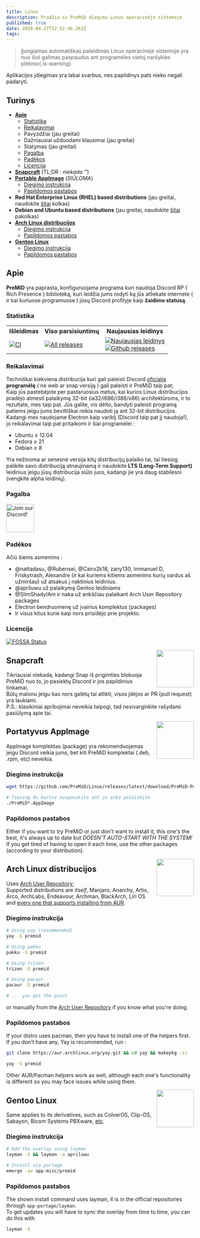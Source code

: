 ```yaml
---
title: Linux
description: Pradžia su PreMiD diegimu Linux operacinėje sistemoje
published: true
date: 2020-04-27T12:52:46.261Z
tags:
---
```


> Įjungiamas automatiškas paleidimas Linux operacinėje sistemoje yra nuo šiol galimas paspaudus ant programėles vietoj naršyklės plėtinio{.is-warning}

Aplikacijos įdiegimas yra labai svarbus, nes papildinys pats nieko negali padaryti.

## Turinys

- **[Apie](#about)**
  - [Statistika](#stats)
  - [Reikalavimai](#requirements)
  - Pavyzdžiai (jau greitai)
  - Dažniausiai užduodami klausimai (jau greitai)
  - Statymas (jau greitai)
  - [Pagalba](#support)
  - [Padėkos](#credits)
  - [Licencija](#license)
- **[Snapcraft](#snapcraft)** (TL;DR : _niekada_ ™️)
- **[Portable AppImage](#portable-appimage)** (_SIŪLOMA_)
  - [Diegimo instrukcija](#installation-instructions)
  - [Papildomos pastabos](#additional-notes)
- **Red Hat Enterprise Linux (RHEL) based distributions** (jau greitai, naudokite [šitai](#portable-appimage) kolkas)
- **Debian and Ubuntu based distributions** (jau greitai, naudokite [šitai](#portable-appimage) pakolkas)
- **[Arch Linux distribucijos](#arch-linux-based-distributions)**
  - [Diegimo instrukcija](#installation-instructions-1)
  - [Papildomos pastabos](#additional-notes-1)
- **[Gentoo Linux](#gentoo-linux)**
  - [Diegimo instrukcija](#installation-instructions-2)
  - [Papildomos pastabos](#additional-notes-2)

<a name="about"></a>

## Apie

**PreMiD** yra paprasta, konfiguruojama programa kuri naudoja Discord RP ( Rich Presence ) biblioteką, kuri leidžia jums rodyti ką jūs atliekate internete ( ir kai kuriuose programuose ) jūsų Discord profilyje kaip **žaidimo statusą**.

<a name="stats"></a>

### Statistika

<table>
  <tr>
    <th>Išleidimas</th>
    <th>Viso parsisiuntimų</th>
    <th>Naujausias leidinys</th>
  </tr>
  <tr>
    <td><a href="https://github.com/PreMiD/Linux/actions"><img src="https://github.com/PreMiD/Linux/workflows/CI/badge.svg?branch=master&event=push" alt="CI"></a></td>
    <td><a href="https://github.com/PreMiD/Linux/releases"><img src="https://img.shields.io/github/downloads/PreMiD/Linux/total.svg?maxAge=86400" alt="All releases"></a></td>
    <td><a href="https://github.com/PreMiD/Linux/releases/latest"><img src="https://img.shields.io/github/v/release/PreMiD/Linux.svg?maxAge=86400" alt="Naujausias leidinys"><br><img src="https://img.shields.io/github/downloads/PreMiD/Linux/latest/total.svg?maxAge=86400" alt="Github releases"></a></td>
  </tr>
</table>

<a name="requirements"></a>

### Reikalavimai

Techniškai kiekviena distribucija kuri gali paleisti Discord [oficialią](https://discordapp.com/download) **programėlę** ( ne web ar snap versiją ) gali paleisti ir PreMiD taip pat;</br>Kaip jūs pastebėjote per pastaruosius metus, kai kurios Linux distribucijos pradėjo atmesti palaikymą 32-bit (ia32/i686/i386/x86) architektūroms, ir to rezultate, mes taip pat. Jūs galite, vis dėlto, bandyti paleisti programą patiems jeigu jums beviltiškai reikia naudoti ją ant 32-bit distribucijos.</br> Kadangi mes naudojame Electron kaip variklį (Discord taip pat jį naudoja!), jo reikalavimai taip pat pritaikomi ir šiai programėlei :

- Ubuntu ≥ 12.04
- Fedora ≥ 21
- Debian ≥ 8

Yra nežinoma ar senesnė versija kitų distribucijų palaiko tai, tai tiesiog palikite savo distribuciją atnaujinamą ir naudokite **LTS (Long-Term Support)** leidinius jeigu jūsų distribucija siūlo juos, kadangi jie yra daug stabilesni (vengkite alpha leidinių).

<a name="support"></a>

### Pagalba

<div>
  <a target="_blank" href="https://discord.gg/WvfVZ8T" title="Join our Discord!">
    <img height="75px" draggable="false" src="https://discordapp.com/api/guilds/493130730549805057/widget.png?style=banner2" alt="Join our Discord!">
  </a>
</div>

<a name="credits"></a>

### Padėkos

Ačiū šiems asmenims :

- @nattadasu, @Rubensei, @Cairo2k18, zany130, Immanuel D, Friskytrash, Alexandre (ir kai kuriems kitiems asmenims kurių vardus aš užmiršau) už atsakus į naktinius leidinius.
- @apriluwu už palaikymą Gentoo leidiniams
- @SlimShadyIAm ir naka už ankščiau palaikant Arch User Repository packages
- Electron bendruomenę už įvairius komplektus (packages)
- Ir visus kitus kurie kaip nors prisidėjo prie projekto.

<a name="license"></a>

### Licencija

[![FOSSA Status](https://app.fossa.io/api/projects/git%2Bgithub.com%2FPreMiD%2FLinux.svg?type=large)](https://app.fossa.io/projects/git%2Bgithub.com%2FPreMiD%2FLinux?ref=badge_large)

<img src="https://i.imgur.com/ACAxtmA.png" width="100" height="100" align="right"></img>
<a name="snapcraft"></a>

## Snapcraft

Tikriausiai niekada, kadangi Snap iš prigimties blokuoja PreMiD nuo to, jo pasiektų Discord ir jos papildinius tinkamai,</br> Būtų malonu jeigu kas nors galėtų tai atlikti, visos įdėjos ar PR (pull request) yra laukiami.</br> P.S.: klasikiniai apribojimai neveikia taipogi, tad nesivarginkite rašydami pasiūlymą apie tai.

<img src="https://i.imgur.com/qEZOOfU.png" width="100" height="100" align="right"></img>
<a name="appimage"></a>

## Portatyvus Applmage

Applmage komplektas (package) yra rekomenduojamas jeigu Discord veikia jums, bet kiti PreMiD komplektai (.deb, .rpm, etc) neveikia.

<a name="appimageinstall"></a>

### Diegimo instrukcija

```bash
wget https://github.com/PreMiD/Linux/releases/latest/download/PreMiD-Portable.AppImage && chmod a+x PreMiD*.AppImage
```

```bash
# Tiesiog du kartus nuspauskite ant jo arba paleiskite
./PreMiD*.AppImage
```

<a name="appimagenotes"></a>

### Papildomos pastabos

Either if you want to try PreMiD or just don't want to install it, this one's the best, it's always up to date but _DOESN'T AUTO-START WITH THE SYSTEM!_</br>If you get tired of having to open it each time, use the other packages (according to your distribution).

<a name="arch"></a>
<img src="https://i.imgur.com/NBevNlU.png" width="100" height="100" align="right"></img>

## Arch Linux distribucijos

Uses [Arch User Repository](https://aur.archlinux.org/packages/premid);</br> Supported distributions are _itself_, Manjaro, Anarchy, Artix, Arco, ArchLabs, Endeavour, Archman, BlackArch, Liri OS and [every one that supports installing from AUR](https://wiki.archlinux.org/index.php/Arch-based_distributions#Active).

<a name="archinstall"></a>

### Diegimo instrukcija

```bash
# Using yay (recommended)
yay -S premid
```

```bash
# Using pakku
pakku -S premid
```

```bash
# Using trizen
trizen -S premid
```

```bash
# Using pacaur
pacaur -S premid
```

```bash
# ... you get the point
```

or manually from the [Arch User Repository](https://aur.archlinux.org/packages/premid) if you know what you're doing.

<a name="archnotes"></a>

### Papildomos pastabos

If your distro uses pacman, then you have to install one of the helpers first. If you don't have any, Yay is recommended, run :

```bash
git clone https://aur.archlinux.org/yay.git && cd yay && makepkg -si
```

```bash
yay -S premid
```

Other AUR/Pacman helpers work as well, although each one's functionality is different so you may face issues while using them.

<img src="https://i.imgur.com/Kv1X2to.png" width="100" height="100" align="right"></img>
<a name="gentoo"></a>

## Gentoo Linux

Same applies to its derivatives, such as ColverOS, Clip-OS, Sabayon, Bicom Systems PBXware, [etc](https://wiki.gentoo.org/wiki/Distributions_based_on_Gentoo#Active_projects).

<a name="gentooinstall"></a>

### Diegimo instrukcija

```bash
# Add the overlay using layman
layman -S && layman -a apriluwu
```

```bash
# Install via portage
emerge -av app-misc/premid
```

<a name="gentoonotes"></a>

### Papildomos pastabos

The shown install command uses layman, it is in the official repositories through `app-portage/layman`.<br> To get updates you will have to sync the overlay from time to time, you can do this with

```bash
layman -S
```